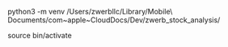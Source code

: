 


python3 -m venv /Users/zwerbllc/Library/Mobile\ Documents/com\~apple\~CloudDocs/Dev/zwerb_stock_analysis/

source bin/activate

